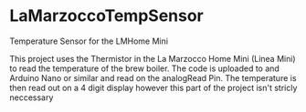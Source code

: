 # LaMarzoccoTempSensor
Temperature Sensor for the LMHome Mini

This project uses the Thermistor in the La Marzocco Home Mini (Linea Mini) to read the temperature of the brew boiler.
The code is uploaded to and Arduino Nano or similar and read on the analogRead Pin. The temperature is then read out on a 4 digit display however this part of the project isn't stricly neccessary
